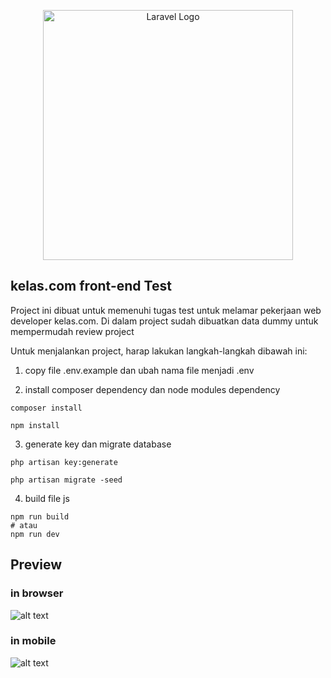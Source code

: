 <p align="center"><a href="https://laravel.com" target="_blank"><img src="https://raw.githubusercontent.com/laravel/art/master/logo-lockup/5%20SVG/2%20CMYK/1%20Full%20Color/laravel-logolockup-cmyk-red.svg" width="400" alt="Laravel Logo"></a></p>

## kelas.com front-end Test

Project ini dibuat untuk memenuhi tugas test untuk melamar pekerjaan web developer kelas.com. Di dalam project sudah dibuatkan data dummy untuk mempermudah review project

Untuk menjalankan project, harap lakukan langkah-langkah dibawah ini:

1. copy file .env.example dan ubah nama file menjadi .env

2. install composer dependency dan node modules dependency

```shell
composer install

npm install
```

3. generate key dan migrate database

```shell
php artisan key:generate

php artisan migrate -seed
```

4. build file js

```shell
npm run build
# atau
npm run dev
```

## Preview

### in browser

![alt text](https://github.com/andibachtiar/kelas-dot-com-fe-test/blob/preview1.png?raw=true)

### in mobile

![alt text](https://github.com/andibachtiar/kelas-dot-com-fe-test/blob/preview2.png?raw=true)
